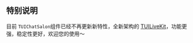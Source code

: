 ## 特别说明
目前 `TUIChatSalon`组件已经不再更新新特性，全新架构的 [TUILiveKit](https://github.com/Tencent-RTC/TUILiveKit)，功能更强，稳定性更好，欢迎您的使用～
